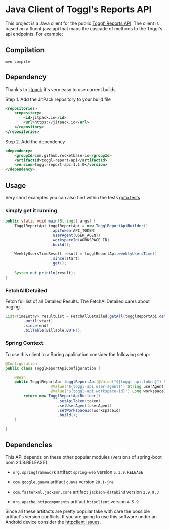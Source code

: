 # Java Client of Toggl's Reports API

This project is a Java client for the public [Toggl' Reports API](https://github.com/toggl/toggl_api_docs). 
The client is based on a fluent java api that maps the cascade of methods to the Toggl's api endpoints. For example:

## Compilation

```shell
mvn compile
```

## Dependency

Thank's to [jitpack](https://jitpack.io/#rocketbase-io/toggl-report-api) it's very easy to use current builds

Step 1. Add the JitPack repository to your build file
```xml
<repositories>
    <repository>
        <id>jitpack.io</id>
        <url>https://jitpack.io</url>
    </repository>
</repositories>
```
Step 2. Add the dependency
```xml
<dependency>
    <groupId>com.github.rocketbase-io</groupId>
    <artifactId>toggl-report-api</artifactId>
    <version>toggl-report-api-1.1.0</version>
</dependency>
```

## Usage

Very short examples you can also find within the tests [goto tests](https://github.com/rocketbase-io/toggl-report-api/blob/master/src/test/java/io/rocketbase/toggl/api/TogglReportApiTest.java)

### simply get it running
```java
public static void main(String[] args) {
    TogglReportApi togglReportApi = new TogglReportApiBuilder()
                    .apiToken(API_TOKEN)
                    .userAgent(USER_AGENT)
                    .workspaceId(WORKSPACE_ID)
                    .build();
    
    WeeklyUsersTimeResult result = togglReportApi.weeklyUsersTime()
                    .since(start)
                    .get();
    
    System.out.println(result);
}
```

### FetchAllDetailed 
Fetch full list of all Detailed Results. The FetchAllDetailed cares about paging

```java
List<TimeEntry> resultList = FetchAllDetailed.getAll(togglReportApi.detailed()
        .until(start)
        .since(end)
        .billable(Billable.BOTH));
```


### Spring Context

To use this client in a Spring application consider the following setup:

```java
@Configuration
public class TogglReportApiConfiguration {

    @Bean
    public TogglReportApi togglReportApi(@Value("${toggl-api.token}") String token, 
                    @Value("${toggl-api.user-agent}") String userAgent,
                    @Value("${toggl-api.workspace-id}") Long workspaceId) {
        return new TogglReportApiBuilder()
                       .setApiToken(token)
                       .setUserAgent(userAgent)
                       .setWorkspaceId(workspaceId)
                       .build();
    }
    
}
```

## Dependencies

This API depends on these other popular modules (versions of spring-boot bom 2.1.8.RELEASE):

* `org.springframework` artifact `spring-web` version `5.1.9.RELEASE`

* `com.google.guava` artifact `guava` version `28.1-jre`

* `com.fasterxml.jackson.core` artifact `jackson-databind` version `2.9.9.3`

* `org.apache.httpcomponents` artifact `httpclient` version `4.5.9`

Since all these artifacts are pretty popular take with care the possible artifact's version conflicts. If you are going
 to use this software under an Android device consider the [httpclient issues](https://hc.apache.org/httpcomponents-client-4.3.x/android-port.html).